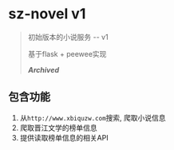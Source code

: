 # sz-novel v1
> 初始版本的小说服务 -- v1
> 
> 基于flask + peewee实现
> 
> ***Archived***

## 包含功能
1. 从`http://www.xbiquzw.com`搜索, 爬取小说信息
2. 爬取晋江文学的榜单信息
3. 提供读取榜单信息的相关API
